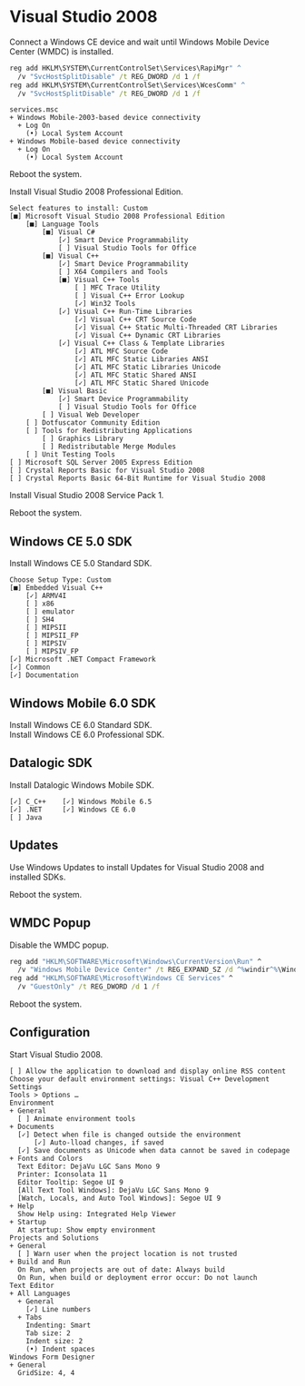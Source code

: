 ﻿# Visual Studio 2008
Connect a Windows CE device and wait until Windows Mobile Device Center (WMDC) is installed.

```cmd
reg add HKLM\SYSTEM\CurrentControlSet\Services\RapiMgr" ^
  /v "SvcHostSplitDisable" /t REG_DWORD /d 1 /f
reg add HKLM\SYSTEM\CurrentControlSet\Services\WcesComm" ^
  /v "SvcHostSplitDisable" /t REG_DWORD /d 1 /f
```

```
services.msc
+ Windows Mobile-2003-based device connectivity
  + Log On
    (•) Local System Account
+ Windows Mobile-based device connectivity
  + Log On
    (•) Local System Account
```

Reboot the system.

Install Visual Studio 2008 Professional Edition.

```
Select features to install: Custom
[■] Microsoft Visual Studio 2008 Professional Edition
    [■] Language Tools
        [■] Visual C#
            [✓] Smart Device Programmability
            [ ] Visual Studio Tools for Office
        [■] Visual C++
            [✓] Smart Device Programmability
            [ ] X64 Compilers and Tools
            [■] Visual C++ Tools
                [ ] MFC Trace Utility
                [ ] Visual C++ Error Lookup
                [✓] Win32 Tools
            [✓] Visual C++ Run-Time Libraries
                [✓] Visual C++ CRT Source Code
                [✓] Visual C++ Static Multi-Threaded CRT Libraries
                [✓] Visual C++ Dynamic CRT Libraries
            [✓] Visual C++ Class & Template Libraries
                [✓] ATL MFC Source Code
                [✓] ATL MFC Static Libraries ANSI
                [✓] ATL MFC Static Libraries Unicode
                [✓] ATL MFC Static Shared ANSI
                [✓] ATL MFC Static Shared Unicode
        [■] Visual Basic
            [✓] Smart Device Programmability
            [ ] Visual Studio Tools for Office
        [ ] Visual Web Developer
    [ ] Dotfuscator Community Edition
    [ ] Tools for Redistributing Applications
        [ ] Graphics Library
        [ ] Redistributable Merge Modules
    [ ] Unit Testing Tools
[ ] Microsoft SQL Server 2005 Express Edition
[ ] Crystal Reports Basic for Visual Studio 2008
[ ] Crystal Reports Basic 64-Bit Runtime for Visual Studio 2008
```

Install Visual Studio 2008 Service Pack 1.

Reboot the system.

## Windows CE 5.0 SDK
Install Windows CE 5.0 Standard SDK.

```
Choose Setup Type: Custom
[■] Embedded Visual C++
    [✓] ARMV4I
    [ ] x86
    [ ] emulator
    [ ] SH4
    [ ] MIPSII
    [ ] MIPSII_FP
    [ ] MIPSIV
    [ ] MIPSIV_FP
[✓] Microsoft .NET Compact Framework
[✓] Common
[✓] Documentation
```

## Windows Mobile 6.0 SDK
Install Windows CE 6.0 Standard SDK.<br/>
Install Windows CE 6.0 Professional SDK.

## Datalogic SDK
Install Datalogic Windows Mobile SDK.

```
[✓] C_C++    [✓] Windows Mobile 6.5
[✓] .NET     [✓] Windows CE 6.0
[ ] Java
```

## Updates
Use Windows Updates to install Updates for Visual Studio 2008 and installed SDKs.

Reboot the system.

## WMDC Popup
Disable the WMDC popup.

```cmd
reg add "HKLM\SOFTWARE\Microsoft\Windows\CurrentVersion\Run" ^
  /v "Windows Mobile Device Center" /t REG_EXPAND_SZ /d ^%windir^%\WindowsMobile\wmdcBase.exe /f
reg add "HKLM\SOFTWARE\Microsoft\Windows CE Services" ^
  /v "GuestOnly" /t REG_DWORD /d 1 /f
```

Reboot the system.

## Configuration
Start Visual Studio 2008.

```
[ ] Allow the application to download and display online RSS content
Choose your default environment settings: Visual C++ Development Settings
Tools > Options …
Environment
+ General
  [ ] Animate environment tools
+ Documents
  [✓] Detect when file is changed outside the environment
      [✓] Auto-lload changes, if saved
  [✓] Save documents as Unicode when data cannot be saved in codepage
+ Fonts and Colors
  Text Editor: DejaVu LGC Sans Mono 9
  Printer: Iconsolata 11
  Editor Tooltip: Segoe UI 9
  [All Text Tool Windows]: DejaVu LGC Sans Mono 9
  [Watch, Locals, and Auto Tool Windows]: Segoe UI 9
+ Help
  Show Help using: Integrated Help Viewer
+ Startup
  At startup: Show empty environment
Projects and Solutions
+ General
  [ ] Warn user when the project location is not trusted
+ Build and Run
  On Run, when projects are out of date: Always build
  On Run, when build or deployment error occur: Do not launch
Text Editor
+ All Languages
  + General
    [✓] Line numbers
  + Tabs
    Indenting: Smart
    Tab size: 2
    Indent size: 2
    (•) Indent spaces
Windows Form Designer
+ General
  GridSize: 4, 4
```
